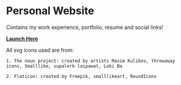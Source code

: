 # Personal Website

Contains my work experience, portfolio, resume and social links! 

**[Launch Here](https://www.h-wang.me)**

All svg icons used are from:

    1. The noun project: created by artists Maxim Kulikov, throwaway icons, Smalllike, supalerk laipawat, Loki Ba

    2. Flaticon: created by Freepik, smalllikeart, RoundIcons

